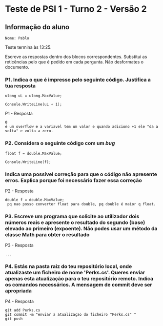 # Teste de PSI 1 - Turno 2 - Versão 2

## Informação do aluno

    Nome: Pablo

Teste termina às 13:25.

Escreve as respostas dentro dos blocos correspondentes.
Substitui as reticências pelo que é pedido em cada pergunta.
Não desformates o documento.

### P1. Indica o que é impresso pelo seguinte código. Justifica a tua resposta

    ulong uL = ulong.MaxValue;

    Console.WriteLine(uL + 1);

P1 - Resposta

    0 
    é um overflow e a variavel tem um valor e quando adiciono +1 ele "da a volta" e volta a zero.

### P2. Considera o seguinte código com um *bug*

    float f = double.MaxValue;

    Console.WriteLine(f);

### Indica uma possível correção para que o código não apresente erros. Explica porque foi necessário fazer essa correção

P2 - Resposta

    double f = double.MaxValue;
     pq nao posso converter float para double, pq double é maior q float.

### P3. Escreve um programa que solicite ao utilizador dois números reais e apresente o resultado do segundo (base) elevado ao primeiro (expoente). Não podes usar um método da classe Math para obter o resultado

P3 - Resposta

    ...

### P4. Estás na pasta raiz do teu repositório local, onde atualizaste um ficheiro de nome 'Perks.cs'. Queres enviar **apenas** esta atualização para o teu repositório remoto. Indica os comandos necessários. A mensagem de commit deve ser apropriada

P4 - Resposta

    git add Perks.cs
    git commit -m "enviar a atualizaçao do ficheiro "Perks.cs" "
    git push
    
    
    
